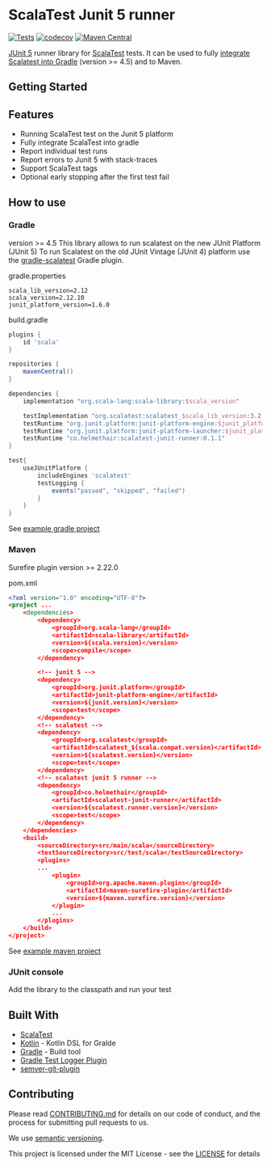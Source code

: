 # ScalaTest Junit 5 runner
[![Tests](https://github.com/helmethair-co/scalatest-junit-runner/workflows/Test/badge.svg)](https://github.com/helmethair-co/scalatest-junit-runner/actions?query=workflow%3A%22Test%22+branch%3Amaster+event%3Apush) [![codecov](https://codecov.io/gh/helmethair-co/scalatest-junit-runner/branch/master/graph/badge.svg)](https://codecov.io/gh/helmethair-co/scalatest-junit-runner)  [![Maven Central](https://maven-badges.herokuapp.com/maven-central/co.helmethair/scalatest-junit-runner/badge.svg)](https://maven-badges.herokuapp.com/maven-central/co.helmethair/scalatest-junit-runner)


[JUnit 5](https://junit.org/junit5/docs/current/user-guide/) runner library for [ScalaTest](http://www.scalatest.org/) tests. It can be used to fully [integrate Scalatest into Gradle](https://www.baeldung.com/junit-5-gradle) (version >= 4.5) and to Maven.

## Getting Started

## Features
* Running ScalaTest test on the Junit 5 platform
* Fully integrate ScalaTest into gradle
* Report individual test runs
* Report errors to Junit 5 with stack-traces
* Support ScalaTest tags
* Optional early stopping after the first test fail

## How to use

### Gradle
version >= 4.5
This library allows to run scalatest on the new JUnit Platform (JUnit 5) 
To run Scalatest on the old JUnit Vintage (JUnit 4) platform use the [gradle-scalatest](https://plugins.gradle.org/plugin/com.github.maiflai.scalatest) Gradle plugin.

gradle.properties
```properties
scala_lib_version=2.12
scala_version=2.12.10
junit_platform_version=1.6.0
```

build.gradle
```groovy
plugins {
    id 'scala'
}

repositories {
    mavenCentral()
}

dependencies {
    implementation "org.scala-lang:scala-library:$scala_version"

    testImplementation "org.scalatest:scalatest_$scala_lib_version:3.2.0-M3"
    testRuntime "org.junit.platform:junit-platform-engine:$junit_platform_version"
    testRuntime "org.junit.platform:junit-platform-launcher:$junit_platform_version"
    testRuntime "co.helmethair:scalatest-junit-runner:0.1.1"
}

test{
    useJUnitPlatform {
        includeEngines 'scalatest'
        testLogging {
            events("passed", "skipped", "failed")
        }
    }
}
```

See [example gradle project](https://github.com/helmethair-co/scalatest-junit-runner/tree/master/gradle-example)

### Maven

Surefire plugin version >= 2.22.0

pom.xml
```xml
<?xml version="1.0" encoding="UTF-8"?>
<project ...
    <dependencies>
        <dependency>
            <groupId>org.scala-lang</groupId>
            <artifactId>scala-library</artifactId>
            <version>${scala.version}</version>
            <scope>compile</scope>
        </dependency>

        <!-- junit 5 -->
        <dependency>
            <groupId>org.junit.platform</groupId>
            <artifactId>junit-platform-engine</artifactId>
            <version>${junit.version}</version>
            <scope>test</scope>
        </dependency>
        <!-- scalatest -->
        <dependency>
            <groupId>org.scalatest</groupId>
            <artifactId>scalatest_${scala.compat.version}</artifactId>
            <version>${scalatest.version}</version>
            <scope>test</scope>
        </dependency>
        <!-- scalatest junit 5 runner -->
        <dependency>
            <groupId>co.helmethair</groupId>
            <artifactId>scalatest-junit-runner</artifactId>
            <version>${scalatest.runner.version}</version>
            <scope>test</scope>
        </dependency>
    </dependencies>
    <build>
        <sourceDirectory>src/main/scala</sourceDirectory>
        <testSourceDirectory>src/test/scala</testSourceDirectory>
        <plugins>
        ...
            <plugin>
                <groupId>org.apache.maven.plugins</groupId>
                <artifactId>maven-surefire-plugin</artifactId>
                <version>${maven.surefire.version}</version>
            </plugin>
            ...
        </plugins>
    </build>
</project>

```

See [example maven project](https://github.com/helmethair-co/scalatest-junit-runner/tree/master/maven-example)

### JUnit console

Add the library to the classpath and run your test


## Built With

* [ScalaTest](http://www.scalatest.org)
* [Kotlin](http://kotlinlang.org/) - Kotlin DSL for Gralde
* [Gradle](http://gradle.org/) - Build tool
* [Gradle Test Logger Plugin](https://plugins.gradle.org/plugin/com.adarshr.test-logger) 
* [semver-git-plugin](https://github.com/ilovemilk/semver-git-plugin)


## Contributing

Please read [CONTRIBUTING.md](CONTRIBUTING.md) for details on our code of conduct, and the process for submitting pull requests to us.

We use [semantic versioning](http://semver.org/).

This project is licensed under the MIT License - see the [LICENSE](LICENSE) for details
